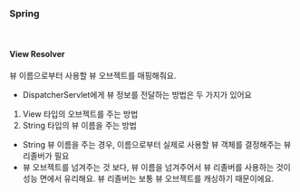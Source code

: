 ### Spring 
<br>

#### View Resolver
뷰 이름으로부터 사용할 뷰 오브젝트를 매핑해줘요.

- DispatcherServlet에게 뷰 정보를 전달하는 방법은 두 가지가 있어요

1) View 타입의 오브젝트를 주는 방법
2) String 타입의 뷰 이름을 주는 방법

- String 뷰 이름을 주는 경우, 이름으로부터 실제로 사용할 뷰 객체를 결정해주는 뷰 리졸버가 필요
- 뷰 오브젝트를 넘겨주는 것 보다, 뷰 이름을 넘겨주어서 뷰 리졸버를 사용하는 것이 성능 면에서 유리해요. 뷰 리졸버는 보통 뷰 오브젝트를 캐싱하기 때문이에요.

